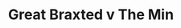 ---
year: "1999"
serialNumber: "0232" 
game: "Great Braxted"
title: "Great Braxted v The Min"
gameLocation: ""
gameDate: ""
result: ""
resultType: ""
type: "game"
---